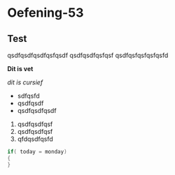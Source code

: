 # Oefening-53

## Test


qsdfqsdfqsdfqsfqsdf
qsdfqsdfqsfqsf
qsdfqsfqsfqsfqsfd

**Dit is vet**

*dit is cursief*

* sdfqsfd 
* qsdfqsdf
* qsdfqsdfqsdf

1. qsdfqsdfqsf
2. qsdfqsdfqsf
3. qfdqsdfqsfd

```csharp
if( today = monday)
{
}
```
